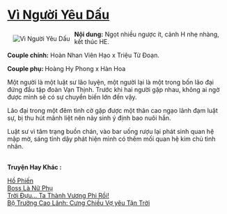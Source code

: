 <a href="https://utruyen.com/vi-nguoi-yeu-dau/19241/" title="Vì Người Yêu Dấu"><h1>Vì Người Yêu Dấu</h1></a><div style="display:table"><img align="right" style="float: left; padding: 10px;" src="https://utruyen.com/images/story/200x260/vi-nguoi-yeu-dau.jpg" alt="Vì Người Yêu Dấu"><b>Nội dung:</b> Ngọt nhiều ngược ít, cảnh H nhẹ nhàng, kết thúc HE. <p></p><b>Couple chính:</b> Hoàn Nhan Viên Hạo x Triệu Tử Đoạn.<p></p><b>Couple phụ: </b>Hoàng Hy Phong x Hàn Hoa<p></p>Một người là một luật sư lão luyện, một người lại là một trong bốn lão đại đứng đầu tập đoàn Vạn Thịnh. Trước khi hai người gặp nhau, không ai ngờ được mình sẽ có sự chuyển biến lớn đến vậy.<p></p>Lão đại trong một đêm tình cờ gặp được một thân cao ngạo lãnh đạm luật sự, bị thu hút mãnh liệt nên nảy sinh ý định bao nuôi hắn.<p></p>Luật sư vì tâm trạng buồn chán, vào bar uống rượu lại phát sinh quan hệ mập mờ, sáng tỉnh dậy phát hiện mình có thêm mối quan hệ kim chủ tình nhân.</div><p><br><b>Truyện Hay Khác :</b></p><a href="https://utruyen.com/ho-phien/19450/" alt="Hồ Phiến">Hồ Phiến</a><br/><a href="https://github.com/quanluxury/truyenhot/tree/master/truyenhay/16860/" alt="Boss Là Nữ Phụ">Boss Là Nữ Phụ</a><br/><a href="https://github.com/quanluxury/truyenhot/tree/master/truyenhay/17250/" alt="Trời Đựu... Ta Thành Vương Phi Rồi!">Trời Đựu... Ta Thành Vương Phi Rồi!</a><br/><a href="https://truyenhot2020.wordpress.com/2019/12/11/bo-truong-cao-lanh-cung-chieu-vo-yeu-tan-troi/" alt="Bộ Trưởng Cao Lãnh: Cưng Chiều Vợ yêu Tận Trời">Bộ Trưởng Cao Lãnh: Cưng Chiều Vợ yêu Tận Trời</a><br/>